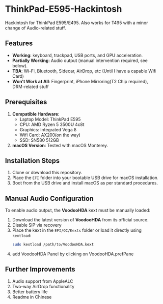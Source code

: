 # ThinkPad-E595-Hackintosh
 Hackintosh for ThinkPad E595/E495. Also works for T495 with a minor change of Audio-related stuff.


## Features
- **Working**: keyboard, trackpad, USB ports, and GPU acceleration.
- **Partially Working**: Audio output (manual intervention required, see below).
- **TBA**: Wi-Fi, Bluetooth, Sidecar, AirDrop, etc (Until I have a capable Wifi Card)
- **Won't Work at All**: Fingerprint, iPhone Mirroring(T2 Chip required), DRM-related stuff

## Prerequisites
1. **Compatible Hardware**:
   - Laptop Model: ThinkPad E595
   - CPU: AMD Ryzen 5 3500U 4c8t
   - Graphics: Integrated Vega 8
   - Wifi Card: AX200(on the way)
   - SSD: SN580 512GB
2. **macOS Version**: Tested with macOS Monterey.


## Installation Steps
1. Clone or download this repository.
2. Place the `EFI` folder into your bootable USB drive for macOS installation.
3. Boot from the USB drive and install macOS as per standard procedures.

## Manual Audio Configuration
To enable audio output, the **VoodooHDA** kext must be manually loaded:
1. Download the latest version of **VoodooHDA** from its official source.
2. Disable SIP via recovery
3. Place the kext in the `EFI/OC/Kexts` folder or load it directly using `kextload`:
   ```bash
   sudo kextload /path/to/VoodooHDA.kext
4. add VoodooHDA Panel by clicking on VoodooHDA.prefPane

## Further Improvements
1. Audio support from AppleALC
2. Two-way AirDrop functionality
3. Better battery life
4. Readme in Chinese